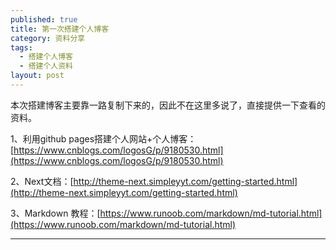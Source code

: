 ```yaml
---
published: true
title: 第一次搭建个人博客
category: 资料分享
tags: 
  - 搭建个人博客
  - 搭建个人资料
layout: post
---
```


  本次搭建博客主要靠一路复制下来的，因此不在这里多说了，直接提供一下查看的资料。


1、利用github pages搭建个人网站+个人博客：[https://www.cnblogs.com/logosG/p/9180530.html](https://www.cnblogs.com/logosG/p/9180530.html)

2、Next文档：[http://theme-next.simpleyyt.com/getting-started.html](http://theme-next.simpleyyt.com/getting-started.html)

3、Markdown 教程：[https://www.runoob.com/markdown/md-tutorial.html](https://www.runoob.com/markdown/md-tutorial.html)


---
